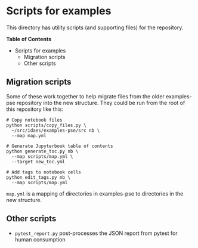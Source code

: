# Scripts for examples
This directory has utility scripts (and supporting files) for the repository.

**Table of Contents**

* Scripts for examples
  * Migration scripts
  * Other scripts

## Migration scripts

Some of these work together to help migrate files from the older examples-pse repository into the new structure.
They could be run from the root of this repository like this:

```
# Copy notebook files
python scripts/copy_files.py \
  ~/src/idaes/examples-pse/src nb \
  --map map.yml

# Generate Jupyterbook table of contents
python generate_toc.py nb \
  --map scripts/map.yml \
  --target new_toc.yml

# Add tags to notebook cells
python edit_tags.py nb \
  --map scripts/map.yml
```

`map.yml` is a mapping of directories in examples-pse to directories in the new structure.

## Other scripts

* `pytest_report.py` post-processes the JSON report from pytest for human consumption



